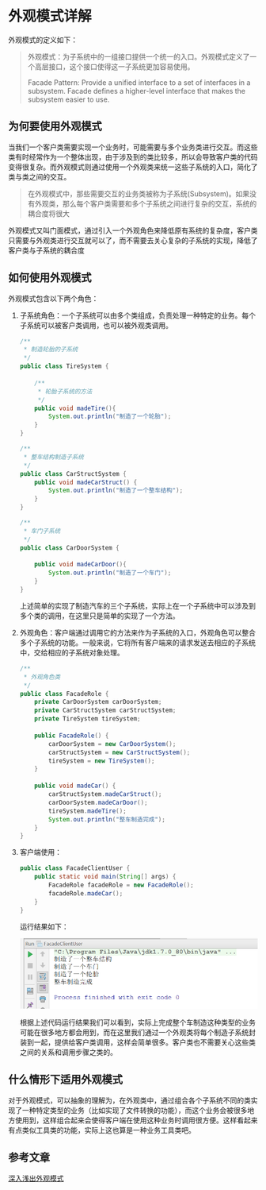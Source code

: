 # 外观模式详解

外观模式的定义如下：

> 外观模式：为子系统中的一组接口提供一个统一的入口。外观模式定义了一个高层接口，这个接口使得这一子系统更加容易使用。
>
> Facade Pattern: Provide a unified interface to a set of interfaces in a subsystem. Facade defines a higher-level interface that makes the subsystem easier to use.

## 为何要使用外观模式

当我们一个客户类需要实现一个业务时，可能需要与多个业务类进行交互。而这些类有时经常作为一个整体出现，由于涉及到的类比较多，所以会导致客户类的代码变得很复杂。而外观模式则通过使用一个外观类来统一这些子系统的入口，简化了类与类之间的交互。

> 在外观模式中，那些需要交互的业务类被称为子系统(Subsystem)。如果没有外观类，那么每个客户类需要和多个子系统之间进行复杂的交互，系统的耦合度将很大

外观模式又叫门面模式，通过引入一个外观角色来降低原有系统的复杂度，客户类只需要与外观类进行交互就可以了，而不需要去关心复杂的子系统的实现，降低了客户类与子系统的耦合度

## 如何使用外观模式

外观模式包含以下两个角色：

1. 子系统角色：一个子系统可以由多个类组成，负责处理一种特定的业务。每个子系统可以被客户类调用，也可以被外观类调用。

   ```java
   /**
    * 制造轮胎的子系统
    */
   public class TireSystem {

       /**
        * 轮胎子系统的方法
        */
       public void madeTire(){
           System.out.println("制造了一个轮胎");
       }
   }
   ```

   ```java
   /**
    * 整车结构制造子系统
    */
   public class CarStructSystem {
       public void madeCarStruct() {
           System.out.println("制造了一个整车结构");
       }
   }
   ```

   ```java
   /**
    * 车门子系统
    */
   public class CarDoorSystem {

       public void madeCarDoor(){
           System.out.println("制造了一个车门");
       }
   }
   ```

   上述简单的实现了制造汽车的三个子系统，实际上在一个子系统中可以涉及到多个类的调用，在这里只是简单的实现了一个方法。

2. 外观角色：客户端通过调用它的方法来作为子系统的入口，外观角色可以整合多个子系统的功能。一般来说，它将所有客户端来的请求发送去相应的子系统中，交给相应的子系统对象处理。

   ```java
   /**
    * 外观角色类
    */
   public class FacadeRole {
       private CarDoorSystem carDoorSystem;
       private CarStructSystem carStructSystem;
       private TireSystem tireSystem;

       public FacadeRole() {
           carDoorSystem = new CarDoorSystem();
           carStructSystem = new CarStructSystem();
           tireSystem = new TireSystem();
       }

       public void madeCar() {
           carStructSystem.madeCarStruct();
           carDoorSystem.madeCarDoor();
           tireSystem.madeTire();
           System.out.println("整车制造完成");
       }
   }
   ```

3. 客户端使用：

   ```java
   public class FacadeClientUser {
       public static void main(String[] args) {
           FacadeRole facadeRole = new FacadeRole();
           facadeRole.madeCar();
       }
   }
   ```

   运行结果如下：

   ![](pic/微信截图_20180414131808.png)

   根据上述代码运行结果我们可以看到，实际上完成整个车制造这种类型的业务可能在很多地方都会用到，而在这里我们通过一个外观类将每个制造子系统封装到一起，提供给客户类调用，这样会简单很多。客户类也不需要关心这些类之间的关系和调用步骤之类的。

## 什么情形下适用外观模式

对于外观模式，可以抽象的理解为，在外观类中，通过组合各个子系统不同的类实现了一种特定类型的业务（比如实现了文件转换的功能），而这个业务会被很多地方使用到，这样组合起来会使得客户端在使用这种业务时调用很方便。这样看起来有点类似工具类的功能，实际上这也算是一种业务工具类吧。



## 参考文章

[深入浅出外观模式](https://gof.quanke.name/%E6%B7%B1%E5%85%A5%E6%B5%85%E5%87%BA%E5%A4%96%E8%A7%82%E6%A8%A1%E5%BC%8F%EF%BC%88%E4%B8%80%EF%BC%89.html) 



